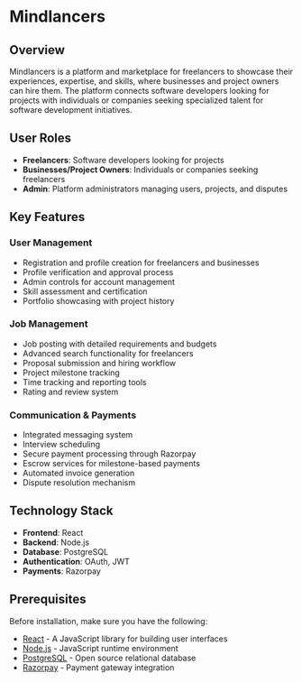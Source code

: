 # Mindlancers

## Overview
Mindlancers is a platform and marketplace for freelancers to showcase their experiences, expertise, and skills, where businesses and project owners can hire them. The platform connects software developers looking for projects with individuals or companies seeking specialized talent for software development initiatives.

## User Roles
- **Freelancers**: Software developers looking for projects
- **Businesses/Project Owners**: Individuals or companies seeking freelancers
- **Admin**: Platform administrators managing users, projects, and disputes

## Key Features

### User Management
- Registration and profile creation for freelancers and businesses
- Profile verification and approval process
- Admin controls for account management
- Skill assessment and certification
- Portfolio showcasing with project history

### Job Management
- Job posting with detailed requirements and budgets
- Advanced search functionality for freelancers
- Proposal submission and hiring workflow
- Project milestone tracking
- Time tracking and reporting tools
- Rating and review system

### Communication & Payments
- Integrated messaging system
- Interview scheduling
- Secure payment processing through Razorpay
- Escrow services for milestone-based payments
- Automated invoice generation
- Dispute resolution mechanism

## Technology Stack
- **Frontend**: React
- **Backend**: Node.js
- **Database**: PostgreSQL
- **Authentication**: OAuth, JWT
- **Payments**: Razorpay

## Prerequisites
Before installation, make sure you have the following:
- [React](https://reactjs.org/) - A JavaScript library for building user interfaces
- [Node.js](https://nodejs.org/) - JavaScript runtime environment
- [PostgreSQL](https://www.postgresql.org/) - Open source relational database
- [Razorpay](https://razorpay.com/) - Payment gateway integration
